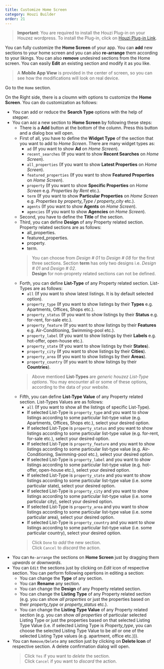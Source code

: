 ```yaml
---
title: Customize Home Screen
category: Houzi Builder
order: 21
---
```


> **Important**: You are required to install the Houzi Plug-in on your Houzez wordpress. To install the Plug-in, click on [Houzi Plug-in Link](https://github.com/AdilSoomro/houzez-mobile-api).

You can fully customize the **Home Screen** of your app. You can **add** new sections to your home screen and you can also **re-arrange** them according to your likings. You can also **remove** undesired sections from the Home screen. You can easily **Edit** an existing section and modify it as you like.

> A **Mobile App View** is provided in the center of screen, so you can see how the modifications will look on real device.

Go to the `Home` section.

On the Right side, there is a cloumn with options to customize the **Home Screen**. You can do customization as follows:  
* You can add or reduce the **Search Type** options with the help of stepper.
* You can `Add` a new section to **Home Screen** by following these steps:
  - There is a **Add** button at the bottom of the column. Press this button and a dialog box will open.
  - First of all, you have to define the **Widget Type** of the section that you want to add to *Home Screen*. There are many widget types as:
      - `ad` (If you want to show **Ad** on *Home Screen*).
      - `recent_searches` (If you want to show **Recent Searches** on *Home Screen*).
      - `all_properties` (If you want to show **Latest Properties** on *Home Screen*).
      - `featured_properties` (If you want to show **Featured Properties** on *Home Screen*).
      - `property` (If you want to show **Specific Properties** on *Home Screen* e.g. *Properties by Rent* etc.).
      - `term` (If you want to show **Particular Properties** on *Home Screen* e.g. *Properties by property_Type / property_city* etc.).
      - `agents` (If you want to show **Agents** on *Home Screen*).
      - `agencies` (If you want to show **Agencies** on *Home Screen*).
  - Second, you have to define the **Title** of the section.
  - Third, you can define **Design** of any Property related section. Property related sections are as follows:
    - all_properties.
    - featured_properties.
    - property.
    - term.   
    > You can choose from *Design # 01* to *Design # 08* for the first three sections. Section **term** has only two designs i.e. *Design # 01* and *Design # 02*.  
    **Design** for non-proprety related sections can not be defined.
  - Forth, you can define **List-Type** of any Property related section. List-Types are as follows:
    - `all` (If you want to show latest listings. It is by default selected option).
    - `property_type` (If you want to show listings by their **Types** e.g. Apartments, Offices, Shops etc.).
    - `property_status` (If you want to show listings by their **Status** e.g. for-rent, for-sale etc.).
    - `property_feature` (If you want to show listings by their **Features** e.g. Air-Conditioning, Swimming-pool etc.).
    - `property_label` (If you want to show listings by their **Labels** e.g. hot-offer, open-house etc.).
    - `property_state` (If you want to show listings by their **States**).
    - `property_city` (If you want to show listings by their **Cities**).
    - `property_area` (If you want to show listings by their **Areas**).
    - `property_country` (If you want to show listings by their **Countries**).
    > Above mentioed **List-Types** are *generic houzez List-Type options*. You may encounter all or some of these options, according to the data of your website.
  - Fifth, you can define **List-Type Value** of any Property related section. List-Types Values are as follows:
    - `all` (If you want to show all the listings of specific List-Type).
    - If selected List-Type is `property_type` and you want to show listings according to some particular list-type value (e.g. Apartments, Offices, Shops etc.), select your desired option.
    - If selected List-Type is `property_status` and you want to show listings according to some particular list-type value (e.g. for-rent, for-sale etc.), select your desired option.
    - If selected List-Type is `property_feature` and you want to show listings according to some particular list-type value (e.g. Air-Conditioning, Swimming-pool etc.), select your desired option.
    - If selected List-Type is `property_label` and you want to show listings according to some particular list-type value (e.g. hot-offer, open-house etc.), select your desired option.
    - If selected List-Type is `property_state` and you want to show listings according to some particular list-type value (i.e. some particular state), select your desired option.
    - If selected List-Type is `property_city` and you want to show listings according to some particular list-type value (i.e. some particular city), select your desired option.
    - If selected List-Type is `property_area` and you want to show listings according to some particular list-type value (i.e. some particular area), select your desired option.
    - If selected List-Type is `property_country` and you want to show listings according to some particular list-type value (i.e. some particular country), select your desired option.
    > Click `Done` to *add* the new section.  
    Click `Cancel` to *discard* the action.
* You can `Re-arrange` the sections on **Home Screen** just by dragging them *upwards* or *downwards*.
* You can `Edit` the sections just by clicking on *Edit* icon of respective section. You can perform following opertions in editing a section:
  - You can change the **Type** of any section.
  - You can **Rename** any section.
  - You can change the **Design** of any Property related section.
  -  You can change the **Listing Type** of any Property related section (e.g. you can show *all properties* or just the properties based on their *property_type* or *property_status* etc.).
  -  You can change the **Listing Type Value** of any Property related section (e.g. you can show *all properties* of particular selected Listing Type or just the properties based on that selected Listing Type Value (i.e. if selected Listing Type is *Property_type*, you can choose the selected Listing Type Value to be *all* or one of the selected Listing Type values (e.g. apartment, office etc.))).
* You can `Remove/Delete` any section just by clicking on **Delete Icon** of respective section. A delete confirmation dialog will open.  
    > Click `Yes` if you want to *delete* the section.  
    Click `Cancel` if you want to *discard* the action.